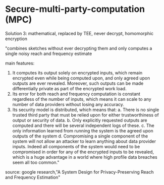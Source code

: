 # Secure-multi-party-computation (MPC)
Solution 3: mathematical, replaced by TEE, never decrypt, homomorphic encryption 


"combines sketches without ever decrypting them and only computes a single noisy reach and frequency estimate

main features:
1. It computes its output solely on encrypted inputs, which remain encrypted even while
being computed upon, and only agreed upon outputs are ever revealed. Moreover, such
outputs can be made differentially private as part of the encrypted work load.
2. Its error for both reach and frequency computation is constant regardless of the number
of inputs, which means it can scale to any number of data providers without losing any
accuracy.
3. Its security model is distributed, which means that:
a. There is no single trusted third party that must be relied upon for either
trustworthiness of output or security of data.
b. Only explicitly requested outputs are computed and there will be several
independent logs of these.
c. The only information learned from running the system is the agreed upon outputs
of the system
d. Compromising a single component of the system will not allow an attacker to
learn anything about data provider inputs. Indeed all components of the system
would need to be compromised in order for any of the encrypted inputs to be
revealed, which is a huge advantage in a world where high profile data breaches
seem all too common."

source: google research,"A System Design for Privacy-Preserving Reach and Frequency Estimation"
